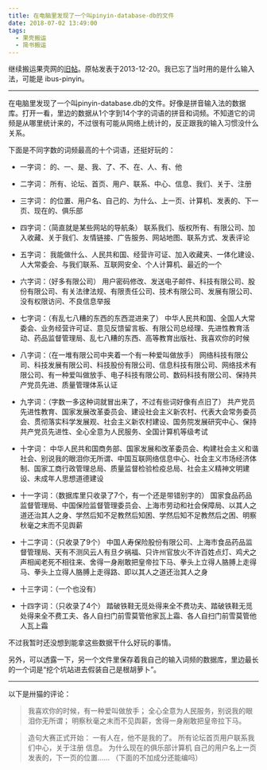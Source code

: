 ```yaml
---
title: 在电脑里发现了一个叫pinyin-database-db的文件
date: 2018-07-02 13:49:00
tags:
  - 果壳搬运
  - 简书搬运
---
```


继续搬运果壳网的[旧帖](https://www.guokr.com/post/543896/)。原帖发表于2013-12-20。我已忘了当时用的是什么输入法，可能是 ibus-pinyin。

---



在电脑里发现了一个叫pinyin-database.db的文件。好像是拼音输入法的数据库。打开一看，里边的数据从1个字到14个字的词语的拼音和词频。不知道它的词频是从哪里统计来的，不过很有可能从网络上统计的，反正跟我的输入习惯没什么关系。

下面是不同字数的词频最高的十个词语，还挺好玩的：

<!-- more -->


* 一字词：
的、一、是、我、了、不、在、人、有、他


* 二字词：
所有、论坛、首页、用户、联系、中心、信息、我们、关于、注册


* 三字词：
的位置、用户名、自己的、为什么、上一页、计算机、发表的、下一页、现在的、俱乐部


* 四字词：（简直就是某些网站的导航条）
联系我们、版权所有、有限公司、加入收藏、关于我们、友情链接、广告服务、网站地图、联系方式、发表评论


* 五字词：
我能做什么、人民共和国、经营许可证、加入收藏夹、一体化建设、人大常委会、与我们联系、互联网安全、个人计算机、最近的一个


* 六字词：（好多有限公司）
用户密码修改、发送电子邮件、科技有限公司、股份有限公司、有关法律法规、有限责任公司、技术有限公司、发展有限公司、没有权限访问、不良信息举报


* 七字词：（有乱七八糟的东西的东西混进来了）
中华人民共和国、全国人大常委会、业务经营许可证、意见反馈留言板、有限公司总经理、先进性教育活动、药品监督管理局、乱七八糟的东西、高等教育出版社、我喜欢你的时候


* 八字词：（在一堆有限公司中夹着一个有一种爱叫做放手）
网络科技有限公司、科技发展有限公司、科技股份有限公司、信息科技有限公司、网络技术有限公司、有一种爱叫做放手、电子科技有限公司、数码科技有限公司、保持共产党员先进、质量管理体系认证


* 九字词：（字数一多这种词就冒出来了，不过有些词好像有点旧了）
共产党员先进性教育、国家发展改革委员会、建设社会主义新农村、代表大会常务委员会、贯彻落实科学发展观、社会主义新农村建设、国务院发展研究中心、保持共产党员先进性、全心全意为人民服务、全国计算机等级考试


* 十字词：
中华人民共和国商务部、国家发展和改革委员会、构建社会主义和谐社会、别说我的眼泪你无所谓、中国互联网络信息中心、社会主义市场经济体制、国家工商行政管理总局、质量监督检验检疫总局、社会主义精神文明建设、未成年人思想道德建设


* 十一字词：（数据库里只收录了7个，有一个还是带错别字的）
国家食品药品监督管理局、中国保险监督管理委员会、上海市劳动和社会保障局、以其人之道还治其人之身、学然后知不足教然后知困、学然后知不足教然后之困、明察秋毫之末而不见舆薪


* 十二字词：（只收录了9个）
中国人寿保险股份有限公司、上海市食品药品监督管理局、天有不测风云人有旦夕祸福、只许州官放火不许百姓点灯、鸡犬之声相闻老死不相往来、舍得一身剐敢把皇帝拉下马、拳头上立得人胳膊上走得马、拳头上立得人胳膊上走得路、即以其人之道还治其人之身


* 十三字词：（一个也没有）


* 十四字词：（只收录了4个）
踏破铁鞋无觅处得来全不费功夫、踏破铁鞋无觅处得来全不费工夫、各人自扫门前雪莫管他家瓦上霜、各人自扫门前雪莫管他人瓦上霜

不过我暂时还没想到能拿这些数据干什么好玩的事情。

另外，可以透露一下，另一个文件里保存着我自己的输入词频的数据库，里边最长的一个词是“挖个坑站进去假装自己是根胡萝卜”。

---

以下是卅猫的评论：

> 我喜欢你的时候，有一种爱叫做放手；
全心全意为人民服务，别说我的眼泪你无所谓；
明察秋毫之末而不见舆薪，舍得一身剐敢把皇帝拉下马。

> 造句大赛正式开始：
一有人在，他不是我的了。
所有论坛首页用户联系我们中心，关于注册 信息。
为什么现在的俱乐部计算机 自己的用户名上一页发表的，下一页的位置……
（下面的不加成分还能编吗）
